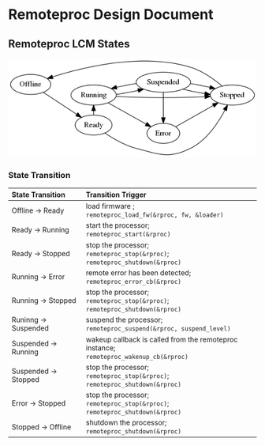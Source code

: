 # Remoteproc Design Document
## Remoteproc LCM States
![Rproc LCM States](img/rproc-lcm-state-machine.png)

### State Transition
| State Transition | Transition Trigger |
|:-----------------|:-------------------|
| Offline -> Ready | load firmware ;<br>`remoteproc_load_fw(&rproc, fw, &loader)` |
| Ready -> Running | start the processor; <br>`remoteproc_start(&rproc)` |
| Ready -> Stopped | stop the processor; <br>`remoteproc_stop(&rproc)`; <br>`remoteproc_shutdown(&rproc)` |
| Running -> Error | remote error has been detected; <br>`remoteproc_error_cb(&rproc)` |
| Running -> Stopped | stop the processor; <br>`remoteproc_stop(&rproc)`; <br>`remoteproc_shutdown(&rproc)` |
| Runinng -> Suspended | suspend the processor; <br>`remoteproc_suspend(&rproc, suspend_level)`|
| Suspended -> Running | wakeup callback is called from the remoteproc instance; <br>`remoteproc_wakenup_cb(&rproc)` |
| Suspended -> Stopped | stop the processor; <br>`remoteproc_stop(&rproc)`; <br>`remoteproc_shutdown(&rproc)` |
| Error -> Stopped |stop the processor; <br>`remoteproc_stop(&rproc)`; <br>`remoteproc_shutdown(&rproc)` |
| Stopped -> Offline | shutdown the processor; `remoteproc_shutdown(&rproc)` |

###

